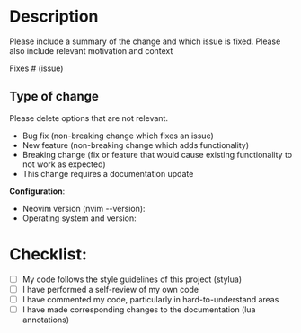 # Description

Please include a summary of the change and which issue is fixed. Please also
include relevant motivation and context

Fixes # (issue)

## Type of change

Please delete options that are not relevant.
- Bug fix (non-breaking change which fixes an issue)
- New feature (non-breaking change which adds functionality)
- Breaking change (fix or feature that would cause existing functionality to not work as expected)
- This change requires a documentation update

**Configuration**:
* Neovim version (nvim --version):
* Operating system and version:

# Checklist:
- [ ] My code follows the style guidelines of this project (stylua)
- [ ] I have performed a self-review of my own code
- [ ] I have commented my code, particularly in hard-to-understand areas
- [ ] I have made corresponding changes to the documentation (lua annotations)
